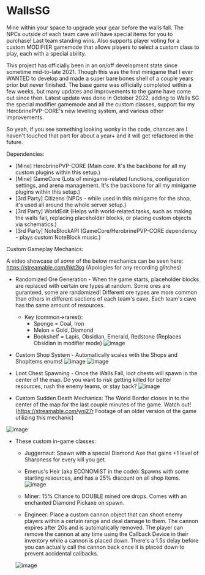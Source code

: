 # WallsSG
Mine within your space to upgrade your gear before the walls fall. The NPCs outside of each team cave will have special items for you to purchase! Last team standing wins. Also supports player voting for a custom MODIFIER gamemode that allows players to select a custom class to play, each with a special ability.


This project has officially been in an on/off development state since sometime mid-to-late 2021. Though this was the first minigame that I ever WANTED to develop and made a super bare bones shell of a couple years prior but never finished. The base game was officially completed within a few weeks, but many updates and improvements to the game have come out since then. Latest update was done in October 2022, adding to Walls SG the special modifier gamemode and all the custom classes, support for my HerobrinePVP-CORE's new leveling system, and various other improvements.

So yeah, if you see something looking wonky in the code, chances are I haven't touched that part for about a year+ and it will get refactored in the future.


Dependencies:

- [Mine] HerobrinePVP-CORE (Main core. It's the backbone for all my custom plugins within this setup.)
- [Mine] GameCore (Lots of minigame-related functions, configuration settings, and arena management. It's the backbone for all my minigame plugins within this setup.)
- [3rd Party] Citizens (NPCs - while used in this minigame for the shop, it's used all around the whole server setup.)
- [3rd Party] WorldEdit (Helps wtih world-related tasks, such as making the walls fall, replacing placeholder blocks, or placing custom objects via schematics.)
- [3rd Party] NoteBlockAPI (GameCore/HerobrinePVP-CORE dependency - plays custom NoteBlock music.)

Custom Gameplay Mechanics:

A video showcase of *some* of the below mechanics can be seen here: https://streamable.com/hkt2kg (Apologies for any recording glitches)

- Randomized Ore Generation - When the game starts, placeholder blocks are replaced with certain ore types at random. Some ores are guranteed, some are randomized! Different ore types are more common than others in different sections of each team's cave. Each team's cave has the same amount of resources.
  - Key (common->rarest): 
      - Sponge = Coal, Iron
      - Melon = Gold, Diamond
      - Bookshelf = Lapis, Obsidian, Emerald, Redstone (Replaces Obsidian in modifier mode)
![image](https://user-images.githubusercontent.com/74119793/198732055-afa7a80a-6720-4a22-bebc-2d2f3908b989.png)


- Custom Shop System - Automatically scales with the Shops and ShopItems enums!
![image](https://user-images.githubusercontent.com/74119793/198731127-6fbe864d-37fc-44f7-90ae-cf025caacfad.png)
![image](https://user-images.githubusercontent.com/74119793/198731166-00f233ec-bc9b-42a8-a601-4a2a08449b4c.png)

- Loot Chest Spawning - Once the Walls Fall, loot chests will spawn in the center of the map. Do you want to risk getting killed for better resources, rush the enemy teams, or stay back? 
![image](https://user-images.githubusercontent.com/74119793/198731426-5eee3c73-f9e9-4bbf-85e6-6ea76c249e6d.png)

- Custom Sudden Death Mechanics: The World Border closes in to the center of the map for the last couple minutes of the game. Watch out! (https://streamable.com/yni27r Footage of an older version of the game utilizing this mechanic)

![image](https://user-images.githubusercontent.com/74119793/198730927-618f6192-769d-40d8-a982-12393bbbf419.png)
- These custom in-game classes:
  - Juggernaut: Spawn with a special Diamond Axe that gains +1 level of Sharpness for every kill you get.
  - Emerus's Heir (aka ECONOMIST in the code): Spawns with some starting resources, and has a 25% discount on all shop items.
  ![image](https://user-images.githubusercontent.com/74119793/198731246-9ee6dca2-c6bb-4745-aecf-f16731874778.png)

  - Miner: 15% Chance to DOUBLE mined ore drops. Comes with an enchanted Diamond Pickaxe on spawn.
  - Engineer: Place a custom cannon object that can shoot enemy players within a certain range and deal damage to them. The cannon expires after 20s and is automatically removed. The player can remove the cannon at any time using the Callback Device in their inventory while a cannon is placed down. There's a 1.5s delay before you can actually call the cannon back once it is placed down to prevent accidental callbacks.
  
  ![image](https://user-images.githubusercontent.com/74119793/198731320-49fc391d-45f1-4ce1-ba2b-75afd746127d.png)

 
 
